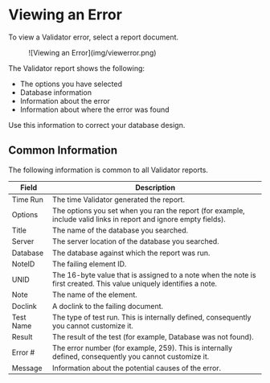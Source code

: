 # Viewing an Error

To view a Validator error, select a report document.
<figure markdown="1">
  ![Viewing an Error](img/viewerror.png)
</figure>

The Validator report shows the following:

* The options you have selected
* Database information
* Information about the error
* Information about where the error was found

Use this information to correct your database design.

## Common Information
The following information is common to all Validator reports.

| Field | Description |
| --- | --- |
| Time Run | The time Validator generated the report. |
| Options | The options you set when you ran the report (for example, include valid links in report and ignore empty fields). |
| Title | The name of the database you searched. |
| Server | The server location of the database you searched. |
| Database | The database against which the report was run. |
| NoteID | The failing element ID. |
| UNID | The 16-byte value that is assigned to a note when the note is first created. This value uniquely identifies a note. |
| Note | The name of the element. |
| Doclink | A doclink to the failing document. |
| Test Name | The type of test run. This is internally defined, consequently you cannot customize it. |
| Result | The result of the test (for example, Database was not found). |
| Error # | The error number (for example, 259). This is internally defined, consequently you cannot customize it. |
| Message | Information about the potential causes of the error. |
